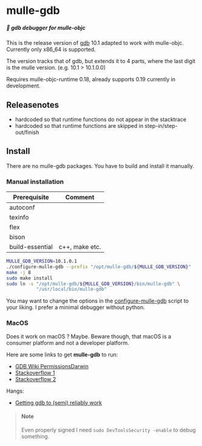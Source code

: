 # mulle-gdb

##### 🦗 gdb debugger for mulle-objc

This is the release version of [gdb](//sourceware.org/gdb/) 10.1 adapted to
work with mulle-objc. Currently only x86_64 is supported.

The version tracks that of gdb, but extends it to 4 parts, where the last
digit is the mulle version. (e.g. 10.1 > 10.1.0.0)

Requires mulle-objc-runtime 0.18, already supports 0.19 currently in
development.

## Releasenotes

* hardcoded so that runtime functions do not appear in the stacktrace
* hardcoded so that runtime functions are skipped in step-in/step-out/finish

## Install

There are no mulle-gdb packages. You have to build and install it manually.

### Manual installation

Prerequisite    | Comment
----------------|------------
autoconf        |
texinfo         |
flex            |
bison           |
build-essential | c++, make etc.


``` bash
MULLE_GDB_VERSION=10.1.0.1
./configure-mulle-gdb --prefix "/opt/mulle-gdb/${MULLE_GDB_VERSION}"
make -j 8
sudo make install
sudo ln -s "/opt/mulle-gdb/${MULLE_GDB_VERSION}/bin/mulle-gdb" \
           "/usr/local/bin/mulle-gdb"
```

You may want to change the options in the [configure-mulle-gdb](configure-mulle-gdb)
script to your liking. I prefer a minimal debugger without python.

### MacOS

Does it work on macOS ? Maybe. Beware though, that macOS is a consumer platform
and not a developer platform.

Here are some links to get **mulle-gdb** to run:

* [GDB Wiki PermissionsDarwin](//sourceware.org/gdb/wiki/PermissionsDarwin#Sign_and_entitle_the_gdb_binary)
* [Stackoverflow 1](//stackoverflow.com/questions/18423124/please-check-gdb-is-codesigned-see-taskgated8-how-to-get-gdb-installed-w)
* [Stackoverflow 2](//stackoverflow.com/questions/54416996/gdb-on-macos-mojave-10-14-2)

Hangs:

* [Getting gdb to (semi) reliably work](//timnash.co.uk/getting-gdb-to-semi-reliably-work-on-mojave-macos/)

> #### Note
>
> Even properly signed I need `sudo DevToolsSecurity -enable` to debug
> something.
>